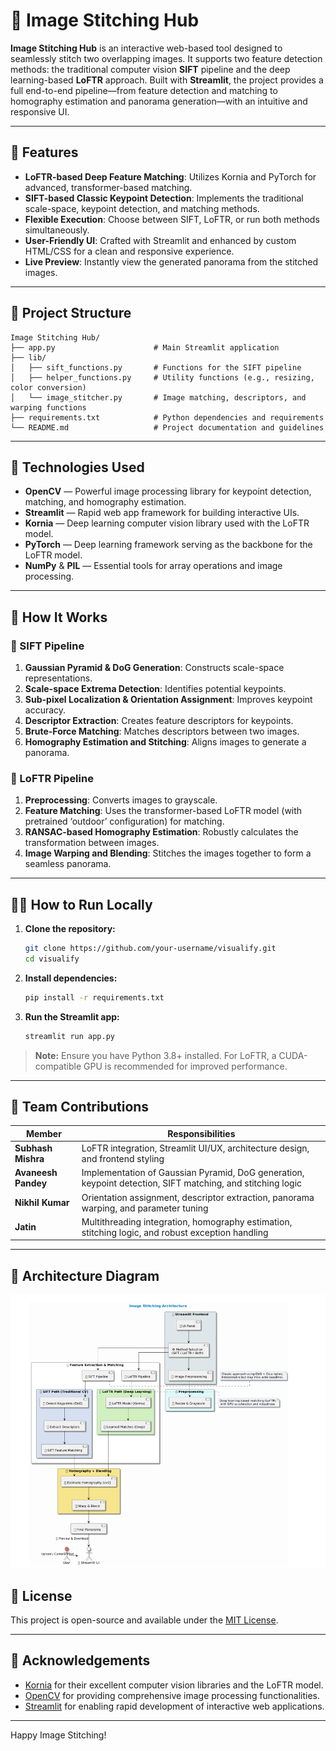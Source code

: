 
# 🌌 Image Stitching Hub

**Image Stitching Hub** is an interactive web-based tool designed to seamlessly stitch two overlapping images. It supports two feature detection methods: the traditional computer vision **SIFT** pipeline and the deep learning-based **LoFTR** approach. Built with **Streamlit**, the project provides a full end-to-end pipeline—from feature detection and matching to homography estimation and panorama generation—with an intuitive and responsive UI.

---

## 🚀 Features

- **LoFTR-based Deep Feature Matching**: Utilizes Kornia and PyTorch for advanced, transformer-based matching.
- **SIFT-based Classic Keypoint Detection**: Implements the traditional scale-space, keypoint detection, and matching methods.
- **Flexible Execution**: Choose between SIFT, LoFTR, or run both methods simultaneously.
- **User-Friendly UI**: Crafted with Streamlit and enhanced by custom HTML/CSS for a clean and responsive experience.
- **Live Preview**: Instantly view the generated panorama from the stitched images.

---

## 📁 Project Structure

```text
Image Stitching Hub/
├── app.py                      # Main Streamlit application
├── lib/
│   ├── sift_functions.py       # Functions for the SIFT pipeline
│   ├── helper_functions.py     # Utility functions (e.g., resizing, color conversion)
│   └── image_stitcher.py       # Image matching, descriptors, and warping functions
├── requirements.txt            # Python dependencies and requirements
└── README.md                   # Project documentation and guidelines
```

---

## 🔧 Technologies Used

- **OpenCV** — Powerful image processing library for keypoint detection, matching, and homography estimation.
- **Streamlit** — Rapid web app framework for building interactive UIs.
- **Kornia** — Deep learning computer vision library used with the LoFTR model.
- **PyTorch** — Deep learning framework serving as the backbone for the LoFTR model.
- **NumPy** & **PIL** — Essential tools for array operations and image processing.

---

## 📸 How It Works

### 🔬 SIFT Pipeline

1. **Gaussian Pyramid & DoG Generation**: Constructs scale-space representations.
2. **Scale-space Extrema Detection**: Identifies potential keypoints.
3. **Sub-pixel Localization & Orientation Assignment**: Improves keypoint accuracy.
4. **Descriptor Extraction**: Creates feature descriptors for keypoints.
5. **Brute-Force Matching**: Matches descriptors between two images.
6. **Homography Estimation and Stitching**: Aligns images to generate a panorama.

### 🤖 LoFTR Pipeline

1. **Preprocessing**: Converts images to grayscale.
2. **Feature Matching**: Uses the transformer-based LoFTR model (with pretrained ‘outdoor’ configuration) for matching.
3. **RANSAC-based Homography Estimation**: Robustly calculates the transformation between images.
4. **Image Warping and Blending**: Stitches the images together to form a seamless panorama.

---

## 🧑‍💻 How to Run Locally

1. **Clone the repository:**
   ```bash
   git clone https://github.com/your-username/visualify.git
   cd visualify
   ```

2. **Install dependencies:**
   ```bash
   pip install -r requirements.txt
   ```

3. **Run the Streamlit app:**
   ```bash
   streamlit run app.py
   ```

> **Note:** Ensure you have Python 3.8+ installed. For LoFTR, a CUDA-compatible GPU is recommended for improved performance.

---

## 👥 Team Contributions

| Member              | Responsibilities                                                                       |
|---------------------|----------------------------------------------------------------------------------------|
| **Subhash Mishra**  | LoFTR integration, Streamlit UI/UX, architecture design, and frontend styling          |
| **Avaneesh Pandey** | Implementation of Gaussian Pyramid, DoG generation, keypoint detection, SIFT matching, and stitching logic |
| **Nikhil Kumar**    | Orientation assignment, descriptor extraction, panorama warping, and parameter tuning  |
| **Jatin**           | Multithreading integration, homography estimation, stitching logic, and robust exception handling |

---

## 🧱 Architecture Diagram

![Image Stitching Architecture](figures/model_architecture.jpeg)



## 📜 License

This project is open-source and available under the [MIT License](LICENSE).

---

## 🙌 Acknowledgements

- [Kornia](https://github.com/kornia/kornia) for their excellent computer vision libraries and the LoFTR model.
- [OpenCV](https://opencv.org/) for providing comprehensive image processing functionalities.
- [Streamlit](https://streamlit.io/) for enabling rapid development of interactive web applications.

---

Happy Image Stitching!
